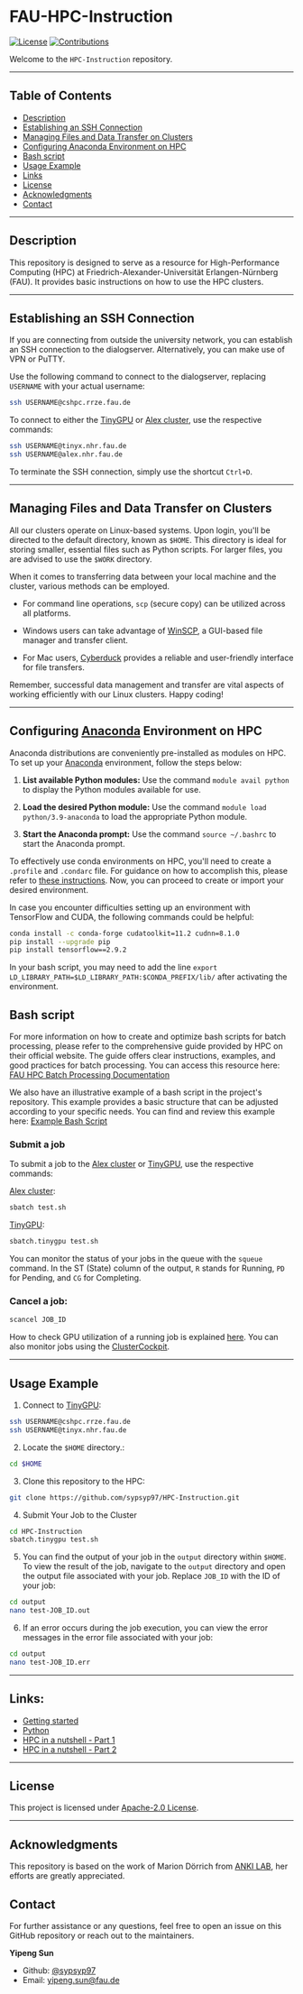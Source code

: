 # FAU-HPC-Instruction

[![License](https://img.shields.io/badge/License-Apache%202.0-blue.svg?style=plastic)](https://opensource.org/licenses/Apache-2.0)
[![Contributions](https://img.shields.io/badge/Contributions-Contact%20Maintainer-yellow?style=plastic&logo=github&logoColor=white)](https://github.com/sypsyp97/FAU-HPC-Instruction/issues)

Welcome to the `HPC-Instruction` repository. 

---

## Table of Contents
- [Description](#description)
- [Establishing an SSH Connection](#establishing-an-ssh-connection)
- [Managing Files and Data Transfer on Clusters](#managing-files-and-data-transfer-on-clusters)
- [Configuring Anaconda Environment on HPC](#configuring-anaconda-environment-on-hpc)
- [Bash script](#bash-script)
- [Usage Example](#usage-example)
- [Links](#links)
- [License](#license)
- [Acknowledgments](#acknowledgments)
- [Contact](#contact)

---

## Description

This repository is designed to serve as a resource for High-Performance Computing (HPC) at Friedrich-Alexander-Universität Erlangen-Nürnberg (FAU). It provides basic instructions on how to use the HPC clusters.

---

## Establishing an SSH Connection

If you are connecting from outside the university network, you can establish an SSH connection to the dialogserver. Alternatively, you can make use of VPN or PuTTY.

Use the following command to connect to the dialogserver, replacing `USERNAME` with your actual username:
```bash
ssh USERNAME@cshpc.rrze.fau.de
```
To connect to either the [TinyGPU](https://hpc.fau.de/systems-services/documentation-instructions/clusters/tinygpu-cluster/) or [Alex cluster](https://hpc.fau.de/systems-services/documentation-instructions/clusters/alex-cluster/), use the respective commands:
```bash
ssh USERNAME@tinyx.nhr.fau.de
ssh USERNAME@alex.nhr.fau.de
```

To terminate the SSH connection, simply use the shortcut `Ctrl+D`.

---

## Managing Files and Data Transfer on Clusters

All our clusters operate on Linux-based systems. Upon login, you'll be directed to the default directory, known as `$HOME`. This directory is ideal for storing smaller, essential files such as Python scripts. For larger files, you are advised to use the `$WORK` directory. 

When it comes to transferring data between your local machine and the cluster, various methods can be employed. 

- For command line operations, `scp` (secure copy) can be utilized across all platforms.

- Windows users can take advantage of [WinSCP](https://winscp.net/eng/download.php), a GUI-based file manager and transfer client.

- For Mac users, [Cyberduck](https://cyberduck.io/) provides a reliable and user-friendly interface for file transfers.

Remember, successful data management and transfer are vital aspects of working efficiently with our Linux clusters. Happy coding! 

---


## Configuring [Anaconda](https://www.anaconda.com/) Environment on HPC

Anaconda distributions are conveniently pre-installed as modules on HPC. To set up your [Anaconda](https://www.anaconda.com/) environment, follow the steps below:

1. **List available Python modules:**
Use the command `module avail python` to display the Python modules available for use.

2. **Load the desired Python module:**
Use the command `module load python/3.9-anaconda` to load the appropriate Python module.

3. **Start the Anaconda prompt:**
Use the command `source ~/.bashrc` to start the Anaconda prompt.

To effectively use conda environments on HPC, you'll need to create a `.profile` and `.condarc` file. For guidance on how to accomplish this, please refer to [these instructions](https://hpc.fau.de/systems-services/documentation-instructions/special-applications-and-tips-tricks/python-and-jupyter/#:~:text=quantumtools%20on%20woody.-,Conda%20environment,-In%20order%20to). Now, you can proceed to create or import your desired environment.

In case you encounter difficulties setting up an environment with TensorFlow and CUDA, the following commands could be helpful: 
```bash
conda install -c conda-forge cudatoolkit=11.2 cudnn=8.1.0
pip install --upgrade pip
pip install tensorflow==2.9.2
```

In your bash script, you may need to add the line `export LD_LIBRARY_PATH=$LD_LIBRARY_PATH:$CONDA_PREFIX/lib/` after activating the environment.


## Bash script

For more information on how to create and optimize bash scripts for batch processing, please refer to the comprehensive guide provided by HPC on their official website. The guide offers clear instructions, examples, and good practices for batch processing. You can access this resource here: [FAU HPC Batch Processing Documentation](https://hpc.fau.de/systems-services/documentation-instructions/batch-processing/)

We also have an illustrative example of a bash script in the project's repository. This example provides a basic structure that can be adjusted according to your specific needs. You can find and review this example here: [Example Bash Script](test.sh)

### Submit a job

To submit a job to the [Alex cluster](https://hpc.fau.de/systems-services/documentation-instructions/clusters/alex-cluster/) or [TinyGPU](https://hpc.fau.de/systems-services/documentation-instructions/clusters/tinygpu-cluster/), use the respective commands:

[Alex cluster](https://hpc.fau.de/systems-services/documentation-instructions/clusters/alex-cluster/):
```bash
sbatch test.sh
```
[TinyGPU](https://hpc.fau.de/systems-services/documentation-instructions/clusters/tinygpu-cluster/):
```bash
sbatch.tinygpu test.sh
```
You can monitor the status of your jobs in the queue with the `squeue` command. In the ST (State) column of the output, `R` stands for Running, `PD` for Pending, and `CG` for Completing.

### Cancel a job:
```bash
scancel JOB_ID
```
How to check GPU utilization of a running job is explained [here](https://hpc.fau.de/systems-services/documentation-instructions/clusters/tinygpu-cluster/#:~:text=the%20salloc%20command.-,Attach%20to%20a%20running%20job,-On%20the%20frontend).
You can also monitor jobs using the [ClusterCockpit](https://hpc.fau.de/systems-services/documentation-instructions/job-monitoring-with-clustercockpit/).

---

## Usage Example

1. Connect to [TinyGPU](https://hpc.fau.de/systems-services/documentation-instructions/clusters/tinygpu-cluster/):
```bash
ssh USERNAME@cshpc.rrze.fau.de
ssh USERNAME@tinyx.nhr.fau.de
```
2. Locate the `$HOME` directory.:
```bash
cd $HOME
```
3. Clone this repository to the HPC:
```bash
git clone https://github.com/sypsyp97/HPC-Instruction.git
```
4. Submit Your Job to the Cluster
```bash
cd HPC-Instruction
sbatch.tinygpu test.sh
```
5. You can find the output of your job in the `output` directory within `$HOME`. To view the result of the job, navigate to the `output` directory and open the output file associated with your job. Replace `JOB_ID` with the ID of your job:
```bash
cd output
nano test-JOB_ID.out
```

6. If an error occurs during the job execution, you can view the error messages in the error file associated with your job:

```bash
cd output
nano test-JOB_ID.err
```

---

## Links:

- [Getting started](https://hpc.fau.de/systems-services/documentation-instructions/getting-started/)
- [Python](https://hpc.fau.de/systems-services/documentation-instructions/special-applications-and-tips-tricks/python-and-jupyter/)
- [HPC in a nutshell - Part 1](https://www.rrze.fau.de/files/2019/05/2019-04-26_HPC_in_a_Nutshell1.pdf)
- [HPC in a nutshell - Part 2](https://www.rrze.fau.de/files/2019/05/2019-05-09_HPC_in_a_Nutshell2-2.pdf)


---

## License

This project is licensed under [Apache-2.0 License](LICENSE). 

---

## Acknowledgments

This repository is based on the work of Marion Dörrich from [ANKI LAB](https://anki.xyz/), her efforts are greatly appreciated.

## Contact

For further assistance or any questions, feel free to open an issue on this GitHub repository or reach out to the maintainers.

**Yipeng Sun**
- Github: [@sypsyp97](https://github.com/sypsyp97)
- Email: [yipeng.sun@fau.de](mailto:yipeng.sun@fau.de)

